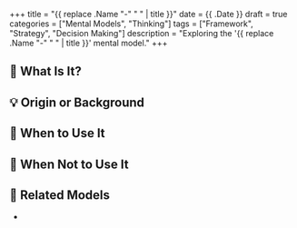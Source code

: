 +++
title = "{{ replace .Name "-" " " | title }}"
date = {{ .Date }}
draft = true
categories = ["Mental Models", "Thinking"]
tags = ["Framework", "Strategy", "Decision Making"]
description = "Exploring the '{{ replace .Name "-" " " | title }}' mental model."
+++

## 🧠 What Is It?

## 💡 Origin or Background

## 🧰 When to Use It

## 🛑 When Not to Use It

## 🔗 Related Models

- 
